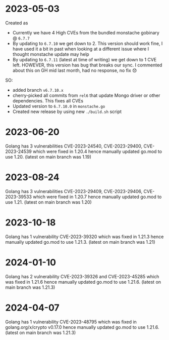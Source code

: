 # 2023-05-03

Created as

- Currently we have 4 High CVEs from the bundled monstache gobinary @ `6.7.7`
- By updating to `6.7.10` we get down to 2. This version should work fine, I have used it a bit in past when looking at a different issue where I thought monstache update may help
- By updating to `6.7.11` (latest at time of writing) we get down to 1 CVE left. HOWEVER, this version has bug that breaks our sync. I commented about this on GH mid last month, had no response, no fix :disappointed:

SO:

- added branch `v6.7.10.x`
- cherry-picked all commits from `rel6` that update Mongo driver or other dependencies. This fixes all CVEs
- Updated version to `6.7.10.0` in `monstache.go`
- Created new release by using new `./build.sh` script

# 2023-06-20

Golang has 3 vulnerabilities CVE-2023-24540, CVE-2023-29400, CVE-2023-24539 which were fixed in 1.20.4 hence manually updated go.mod to use 1.20. (latest on main branch was 1.19)

# 2023-08-24

Golang has 3 vulnerabilities CVE-2023-29409, CVE-2023-29406, CVE-2023-39533 which were fixed in 1.20.7 hence manually updated go.mod to use 1.21. (latest on main branch was 1.20)

# 2023-10-18

Golang has 1 vulnerability CVE-2023-39320 which was fixed in 1.21.3 hence manually updated go.mod to use 1.21.3. (latest on main branch was 1.21)

# 2024-01-10

Golang has 2 vulnerability CVE-2023-39326 and CVE-2023-45285 which was fixed in 1.21.6 hence manually updated go.mod to use 1.21.6. (latest on main branch was 1.21.3)

# 2024-04-07

Golang has 1 vulnerability CVE-2023-48795 which was fixed in golang.org/x/crypto v0.17.0 hence manually updated go.mod to use 1.21.6. (latest on main branch was 1.21.3)
